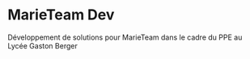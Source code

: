 # MarieTeam Dev

Développement de solutions pour MarieTeam dans le cadre du PPE au Lycée Gaston Berger
